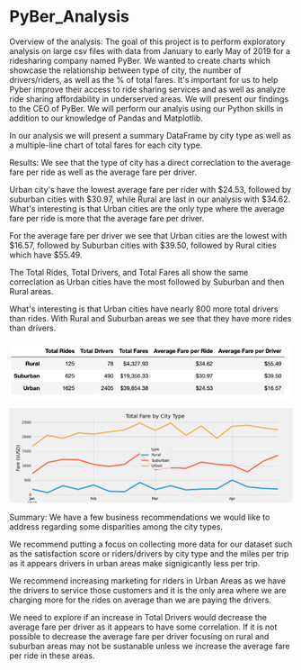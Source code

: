# PyBer_Analysis

Overview of the analysis:
The goal of this project is to perform exploratory analysis on large csv files with data from January to early May of 2019 for a ridesharing company named PyBer.  We wanted to create charts which showcase the relationship between type of city, the number of drivers/riders, as well as the % of total fares.  It's important for us to help Pyber improve their access to ride sharing services and as well as analyze ride sharing affordability in underserved areas.  We will present our findings to the CEO of PyBer.  We will perform our analyis using our Python skills in addition to our knowledge of Pandas and Matplotlib.


In our analysis we will present a summary DataFrame by city type as well as a multiple-line chart of total fares for each city type.



Results:
We see that the type of city has a direct correclation to the average fare per ride as well as the average fare per driver.

Urban city's have the lowest average fare per rider with $24.53, followed by suburban cities with $30.97, while Rural are last in our analysis with $34.62.  What's interesting is that Urban cities are the only type where the average fare per ride is more that the average fare per driver.

For the average fare per driver we see that Urban cities are the lowest with $16.57, followed by Suburban cities with $39.50, followed by Rural cities which have $55.49.


The Total Rides, Total Drivers, and Total Fares all show the same correclation as Urban cities have the most followed by Suburban and then Rural areas.

What's interesting is that Urban cities have nearly 800 more total drivers than rides. With Rural and Suburban areas we see that they have more rides than drivers.


![PyBer_Summary](/PyBer_Analysis/analysis/PyBer_Summary_df.png)



![PyBer_fare_summary](/PyBer_Analysis/analysis/PyBer_fare_summary.png)



Summary:
We have a few business recommendations we would like to address regarding some disparities among the city types. 
  
  We recommend putting a focus on collecting more data for our dataset such as the satisfaction score or riders/drivers by city type and the miles per trip as it appears drivers in urban areas make signigicantly less per trip. 
  
  We recommend increasing marketing for riders in Urban Areas as we have the drivers to service those customers and it is the only area where we are charging more for the rides on average than we are paying the drivers.
  
  We need to explore if an increase in Total Drivers would decrease the average fare per driver as it appears to have some correlation.  If it is not possible to decrease the average fare per driver focusing on rural and suburban areas may not be sustanable unless we increase the average fare per ride in these areas.
  




